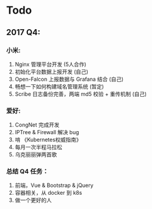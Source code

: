 # Todo

## 2017 Q4:

### 小米:

1. Nginx 管理平台开发 (5人合作)
2. 初始化平台数据上报开发 (自己)
3. Open-Falcon 上报数据与 Grafana 结合 (自己)
4. 畅想一下如何构建域名管理系统 (暂定)
5. Scribe 日志备份完善，两端 md5 校验 + 重传机制 (自己)

### 爱好:  

1. CongNet 完成开发  
2. IPTree & Firewall 解决 bug  
3. 啃 《Kubernetes权威指南》  
4. 每月一次半程马拉松  
5. 乌克丽丽弹两首歌  

### 总结 Q4 任务：

1. 前端，Vue & Bootstrap & jQuery   
2. 容器相关，从 docker 到 k8s  
3. 做一个更好的人  









